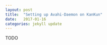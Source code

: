 ```yaml
---
layout: post
title:  "Setting up Avahi-Daemon on KanKun"
date:   2017-01-16
categories: jekyll update
---
```


TODO
